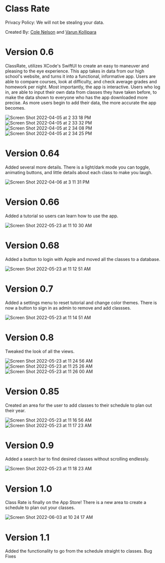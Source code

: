 # Class Rate

Privacy Policy: We will not be stealing your data.

Created By: [Cole Nelson](https://github.com/colenelson33) and [Varun Kollipara](https://github.com/VarunKollipara)

# Version 0.6
ClassRate, utilizes XCode's SwiftUI to create an easy to maneuver and pleasing to the eye experience. This app takes in data from our high school's website, and turns it into a functional, informative app. Users are able to compare courses, look at difficulty, and check average grades and homework per night. Most importantly, the app is interactive. Users who log in, are able to input their own data from classes they have taken before, to make the data shown to everyone who has the app downloaded more precise. As more users begin to add their data, the more accurate the app becomes. 

![Screen Shot 2022-04-05 at 2 33 18 PM](https://user-images.githubusercontent.com/60491044/161835292-5474d556-b59d-4ef1-99ce-004bea08b96f.png)
![Screen Shot 2022-04-05 at 2 33 32 PM](https://user-images.githubusercontent.com/60491044/161835307-be580f98-b5bc-486a-bd89-9ba81ba3758f.png)
![Screen Shot 2022-04-05 at 2 34 08 PM](https://user-images.githubusercontent.com/60491044/161835362-628b41ea-7b1e-4197-a2de-b0988338300a.png)
![Screen Shot 2022-04-05 at 2 34 25 PM](https://user-images.githubusercontent.com/60491044/161835364-deeee5dc-426a-4fe6-b414-cd0baca0092f.png)


# Version 0.64
Added several more details. There is a light/dark mode you can toggle, animating buttons, and little details about each class to make you laugh.

![Screen Shot 2022-04-06 at 3 11 31 PM](https://user-images.githubusercontent.com/60491044/162062634-691f1d01-e9fd-42f5-898d-1aaaefcbef84.png)


# Version 0.66
Added a tutorial so users can learn how to use the app.

![Screen Shot 2022-05-23 at 11 10 30 AM](https://user-images.githubusercontent.com/60491044/169861979-d26659f1-6dfd-407b-a9c4-9d08a873063c.png)


# Version 0.68
Added a button to login with Apple and moved all the classes to a database.

![Screen Shot 2022-05-23 at 11 12 51 AM](https://user-images.githubusercontent.com/60491044/169862384-bb2612d7-be8b-4120-b5db-db5708ae04a1.png)


# Version 0.7
Added a settings menu to reset tutorial and change color themes. There is now a button to sign in as admin to remove and add classses.

![Screen Shot 2022-05-23 at 11 14 51 AM](https://user-images.githubusercontent.com/60491044/169862737-d9a34daf-3fcd-4517-a790-6328a7d0994c.png)


# Version 0.8
Tweaked the look of all the views.

![Screen Shot 2022-05-23 at 11 24 56 AM](https://user-images.githubusercontent.com/60491044/169864455-c3350712-85dc-469a-b293-35dce7453423.png)
![Screen Shot 2022-05-23 at 11 25 26 AM](https://user-images.githubusercontent.com/60491044/169864640-1e8e1729-4f96-4925-a5a4-e82e450c6fe6.png)
![Screen Shot 2022-05-23 at 11 26 00 AM](https://user-images.githubusercontent.com/60491044/169864977-f3e4a42e-eb1a-4dfa-af7f-75ac75c03ade.png)



# Version 0.85
Created an area for the user to add classes to their schedule to plan out their year.

![Screen Shot 2022-05-23 at 11 16 56 AM](https://user-images.githubusercontent.com/60491044/169863082-94fce478-3284-49b4-a5db-e229bc8ed98c.png)
![Screen Shot 2022-05-23 at 11 17 23 AM](https://user-images.githubusercontent.com/60491044/169863155-7fe916f9-4b34-42cd-b536-65aef07c6a31.png)



# Version 0.9
Added a search bar to find desired classes without scrolling endlessly.

![Screen Shot 2022-05-23 at 11 18 23 AM](https://user-images.githubusercontent.com/60491044/169863326-4a5e9eaf-66b5-4937-b743-ba19a369f9d2.png)



# Version 1.0
Class Rate is finally on the App Store!
There is a new area to create a schedule to plan out your classes.

![Screen Shot 2022-06-03 at 10 24 17 AM](https://user-images.githubusercontent.com/60491044/171884068-8038069e-35ef-4aea-bcb3-6a1681173206.png)



# Version 1.1
Added the functionality to go from the schedule straight to classes.
Bug Fixes




